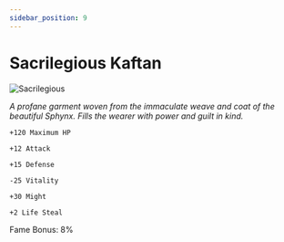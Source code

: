 ```yaml
---
sidebar_position: 9
---
```


# Sacrilegious Kaftan

![Sacrilegious](https://vwiki.valorserver.com/api/item/picture/sacrilegious%20kaftan)

<i>A profane garment woven from the immaculate weave and coat of the beautiful Sphynx. Fills the wearer with power and guilt in kind.</i>

    +120 Maximum HP
    
    +12 Attack
    
    +15 Defense
    
    -25 Vitality
    
    +30 Might
    
    +2 Life Steal
    
Fame Bonus: 8%
